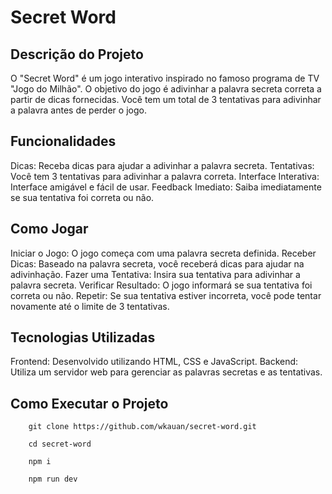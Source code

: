 # Secret Word

## Descrição do Projeto
O "Secret Word" é um jogo interativo inspirado no famoso programa de TV "Jogo do Milhão". O objetivo do jogo é adivinhar a palavra secreta correta a partir de dicas fornecidas. Você tem um total de 3 tentativas para adivinhar a palavra antes de perder o jogo.

## Funcionalidades
Dicas: Receba dicas para ajudar a adivinhar a palavra secreta.
Tentativas: Você tem 3 tentativas para adivinhar a palavra correta.
Interface Interativa: Interface amigável e fácil de usar.
Feedback Imediato: Saiba imediatamente se sua tentativa foi correta ou não.

## Como Jogar
Iniciar o Jogo: O jogo começa com uma palavra secreta definida.
Receber Dicas: Baseado na palavra secreta, você receberá dicas para ajudar na adivinhação.
Fazer uma Tentativa: Insira sua tentativa para adivinhar a palavra secreta.
Verificar Resultado: O jogo informará se sua tentativa foi correta ou não.
Repetir: Se sua tentativa estiver incorreta, você pode tentar novamente até o limite de 3 tentativas.

## Tecnologias Utilizadas
Frontend: Desenvolvido utilizando HTML, CSS e JavaScript.
Backend: Utiliza um servidor web para gerenciar as palavras secretas e as tentativas.

## Como Executar o Projeto
```console
    git clone https://github.com/wkauan/secret-word.git
```
```console
    cd secret-word
```
```console
    npm i
```
```console
    npm run dev
```
